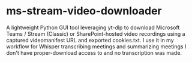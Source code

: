 # ms-stream-video-downloader
A lightweight Python GUI tool leveraging yt-dlp to download Microsoft Teams / Stream (Classic) or SharePoint-hosted video recordings using a captured videomanifest URL and exported cookies.txt. I use it in my workflow for Whisper transcribing meetings and summarizing meetings I don't have proper-download access to and no transcription was made.
